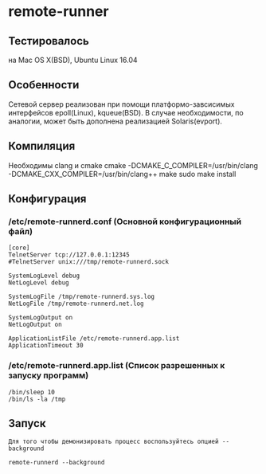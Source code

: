 # remote-runner

## Тестировалось 
на Mac OS X(BSD), Ubuntu Linux 16.04

## Особенности
Сетевой сервер реализован при помощи платформо-завсисимых интерфейсов epoll(Linux), kqueue(BSD). В случае необходимости, по аналогии, может быть дополнена реализацией Solaris(evport).

## Компиляция
Необходимы clang и cmake
cmake -DCMAKE_C_COMPILER=/usr/bin/clang -DCMAKE_CXX_COMPILER=/usr/bin/clang++
make
sudo make install

## Конфигурация
### /etc/remote-runnerd.conf (Основной конфигурационный файл)
```
[core]
TelnetServer tcp://127.0.0.1:12345
#TelnetServer unix:///tmp/remote-runnerd.sock

SystemLogLevel debug
NetLogLevel debug

SystemLogFile /tmp/remote-runnerd.sys.log
NetLogFile /tmp/remote-runnerd.net.log

SystemLogOutput on
NetLogOutput on

ApplicationListFile /etc/remote-runnerd.app.list
ApplicationTimeout 30
```

### /etc/remote-runnerd.app.list (Список разрешенных к запуску программ)
```
/bin/sleep 10
/bin/ls -la /tmp
```

## Запуск
`Для того чтобы демонизировать процесс воспользуйтесь опцией --background`
```
remote-runnerd --background
```
